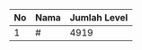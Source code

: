 | No | Nama            | Jumlah Level |
|----|-----------------|--------------|
| 1  | #    |    4919        |
